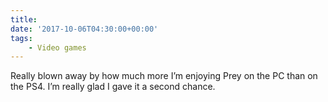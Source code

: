 ```yaml
---
title:
date: '2017-10-06T04:30:00+00:00'
tags:
    - Video games
---
```


Really blown away by how much more I’m enjoying Prey on the PC than on the PS4. I’m really glad I gave it a second chance.